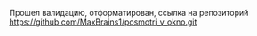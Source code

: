 Прошел валидацию, отформатирован, ссылка на репозиторий https://github.com/MaxBrains1/posmotri_v_okno.git
